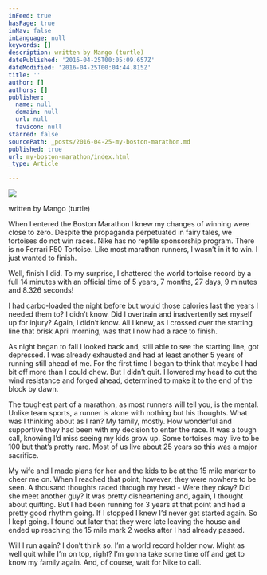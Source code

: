 ```yaml
---
inFeed: true
hasPage: true
inNav: false
inLanguage: null
keywords: []
description: written by Mango (turtle)
datePublished: '2016-04-25T00:05:09.657Z'
dateModified: '2016-04-25T00:04:44.815Z'
title: ''
author: []
authors: []
publisher:
  name: null
  domain: null
  url: null
  favicon: null
starred: false
sourcePath: _posts/2016-04-25-my-boston-marathon.md
published: true
url: my-boston-marathon/index.html
_type: Article

---
```

![](https://the-grid-user-content.s3-us-west-2.amazonaws.com/bc830315-6768-442e-a0a3-38ab97f34ac4.png)

written by Mango (turtle)

When I entered the Boston Marathon I knew my changes of winning were close to zero. Despite the propaganda perpetuated in fairy tales, we tortoises do not win races. Nike has no reptile sponsorship program. There is no Ferrari F50 Tortoise. Like most marathon runners, I wasnʼt in it to win. I just wanted to finish.

Well, finish I did. To my surprise, I shattered the world tortoise record by a full 14 minutes with an official time of 5 years, 7 months, 27 days, 9 minutes and 8.326 seconds!

I had carbo-loaded the night before but would those calories last the years I needed them to? I didnʼt know. Did I overtrain and inadvertently set myself up for injury? Again, I didnʼt know. All I knew, as I crossed over the starting line that brisk April morning, was that I now had a race to finish.

As night began to fall I looked back and, still able to see the starting line, got depressed. I was already exhausted and had at least another 5 years of running still ahead of me. For the first time I began to think that maybe I had bit off more than I could chew. But I didnʼt quit. I lowered my head to cut the wind resistance and forged ahead, determined to make it to the end of the block by dawn.

The toughest part of a marathon, as most runners will tell you, is the mental. Unlike team sports, a runner is alone with nothing but his thoughts. What was I thinking about as I ran? My family, mostly. How wonderful and supportive they had been with my decision to enter the race. It was a tough call, knowing Iʼd miss seeing my kids grow up. Some tortoises may live to be 100 but thatʼs pretty rare. Most of us live about 25 years so this was a major sacrifice.

My wife and I made plans for her and the kids to be at the 15 mile marker to cheer me on. When I reached that point, however, they were nowhere to be seen. A thousand thoughts raced through my head - Were they okay? Did she meet another guy? It was pretty disheartening and, again, I thought about quitting. But I had been running for 3 years at that point and had a pretty good rhythm going. If I stopped I knew Iʼd never get started again. So I kept going. I found out later that they were late leaving the house and ended up reaching the 15 mile mark 2 weeks after I had already passed.

Will I run again? I donʼt think so. Iʼm a world record holder now. Might as well quit while Iʼm on top, right? Iʼm gonna take some time off and get to know my family again. And, of course, wait for Nike to call.
